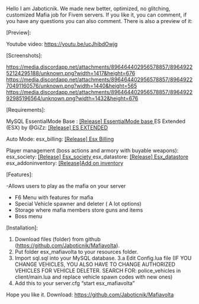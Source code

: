 Hello I am Jaboticnik. We made new better, optimized, no glitching, customized Mafia job for Fivem servers. If you like it, you can comment, if you have any questions you can also comment.
There is also a preview of it:

[Preview]:


Youtube video: https://youtu.be/ucJhibdOwjg



[Screenshots]:

https://media.discordapp.net/attachments/896464402956578857/896492252124295188/unknown.png?width=1417&height=676
https://media.discordapp.net/attachments/896464402956578857/896492270491160576/unknown.png?width=1440&height=565
https://media.discordapp.net/attachments/896464402956578857/896492292985196564/unknown.png?width=1432&height=676



[Requirements]:

MySQL
EssentialMode Base : [[Release] EssentialMode base ](https://forum.cfx.re/t/release-essentialmode-base/3665)
ES Extended (ESX) by @GiZz: [[Release] ES EXTENDED ](https://github.com/esx-framework/es_extended)

Auto Mode:
esx_billing: [[Release] Esx Billing ](https://github.com/kompots/esx_billing)

Player management (boss actions and armory with buyable weapons):
esx_society: [[Release] Esx_society ](https://github.com/PateDEV/esx_society)
esx_datastore: [[Release] Esx_datastore ](https://github.com/sesipod/FiveM/tree/master/resources/%5BStart-3%5D/esx_datastore)
esx_addoninventory: [[Release]Add on inventory](https://github.com/extendedmode/esx_addoninventory)

[Features]:

-Allows users to play as the mafia on your server
- F6 Menu with features for mafia
- Special Vehicle spawner and deleter ( A lot options)
- Storage where mafia members store guns and items
- Boss menu



[Installation]:

1. Download files (folder) from github (https://github.com/Jaboticnik/Mafiavolta).
2. Put folder esx_mafiavolta to your resources folder.
3. Import sql.sql into your MySQL database.
3.a Edit Config.lua file (IF YOU CHANGE VEHICLES, YOU ALSO HAVE TO CHANGE AUTHORIZED VEHICLES FOR VEHICLE DELETER. SEARCH FOR: police_vehicles  in client/main.lua and replace vehicle spawn codes with new ones)
4. Add this to your server.cfg “start esx_mafiavolta”


Hope you like it.
Download: https://github.com/Jaboticnik/Mafiavolta
